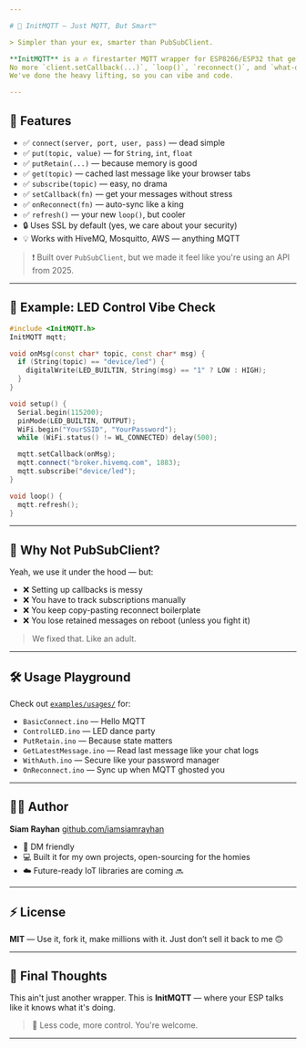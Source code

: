```yaml
---

# 🧠 InitMQTT — Just MQTT, But Smart™

> Simpler than your ex, smarter than PubSubClient.

**InitMQTT** is a 🔥 firestarter MQTT wrapper for ESP8266/ESP32 that gets rid of the boring boilerplate.
No more `client.setCallback(...)`, `loop()`, `reconnect()`, and `what-do-I-even-do-with-this-payload[]`.
We've done the heavy lifting, so you can vibe and code.

---
```


## 🚀 Features

* ✅ `connect(server, port, user, pass)` — dead simple
* ✅ `put(topic, value)` — for `String`, `int`, `float`
* ✅ `putRetain(...)` — because memory is good
* ✅ `get(topic)` — cached last message like your browser tabs
* ✅ `subscribe(topic)` — easy, no drama
* ✅ `setCallback(fn)` — get your messages without stress
* ✅ `onReconnect(fn)` — auto-sync like a king
* ✅ `refresh()` — your new `loop()`, but cooler
* 🔒 Uses SSL by default (yes, we care about your security)
* 💡 Works with HiveMQ, Mosquitto, AWS — anything MQTT

> ❗ Built over `PubSubClient`, but we made it feel like you're using an API from 2025.

---

## 🧪 Example: LED Control Vibe Check

```cpp
#include <InitMQTT.h>
InitMQTT mqtt;

void onMsg(const char* topic, const char* msg) {
  if (String(topic) == "device/led") {
    digitalWrite(LED_BUILTIN, String(msg) == "1" ? LOW : HIGH);
  }
}

void setup() {
  Serial.begin(115200);
  pinMode(LED_BUILTIN, OUTPUT);
  WiFi.begin("YourSSID", "YourPassword");
  while (WiFi.status() != WL_CONNECTED) delay(500);

  mqtt.setCallback(onMsg);
  mqtt.connect("broker.hivemq.com", 1883);
  mqtt.subscribe("device/led");
}

void loop() {
  mqtt.refresh();
}
```

---

## 🤡 Why Not PubSubClient?

Yeah, we use it under the hood — but:

* ❌ Setting up callbacks is messy
* ❌ You have to track subscriptions manually
* ❌ You keep copy-pasting reconnect boilerplate
* ❌ You lose retained messages on reboot (unless you fight it)

> We fixed that. Like an adult.

---

## 🛠️ Usage Playground

Check out [`examples/usages/`](examples/usages/) for:

* `BasicConnect.ino` — Hello MQTT
* `ControlLED.ino` — LED dance party
* `PutRetain.ino` — Because state matters
* `GetLatestMessage.ino` — Read last message like your chat logs
* `WithAuth.ino` — Secure like your password manager
* `OnReconnect.ino` — Sync up when MQTT ghosted you

---

## 👨‍💻 Author

**Siam Rayhan**
[github.com/iamsiamrayhan](https://github.com/iamsiamrayhan)

* 💬 DM friendly
* 💻 Built it for my own projects, open-sourcing for the homies
* ☁️ Future-ready IoT libraries are coming 🔜

---

## ⚡ License

**MIT** — Use it, fork it, make millions with it.
Just don’t sell it back to me 🙃

---

## 📢 Final Thoughts

This ain't just another wrapper.
This is **InitMQTT** — where your ESP talks like it knows what it's doing.

> 🧠 Less code, more control. You're welcome.

---
